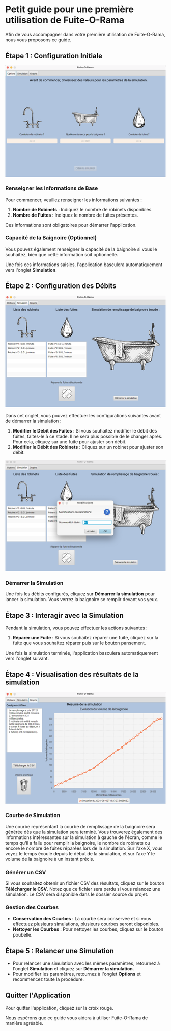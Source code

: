 # Petit guide pour une première utilisation de Fuite-O-Rama

Afin de vous accompagner dans votre première utilisation de Fuite-O-Rama, nous vous proposons ce guide.

## Étape 1 : Configuration Initiale

![Onglet Options](images/onglet-options.png)

### Renseigner les Informations de Base

Pour commencer, veuillez renseigner les informations suivantes :

1. **Nombre de Robinets** : Indiquez le nombre de robinets disponibles.
2. **Nombre de Fuites** : Indiquez le nombre de fuites présentes.

Ces informations sont obligatoires pour démarrer l'application.

### Capacité de la Baignoire (Optionnel)

Vous pouvez également renseigner la capacité de la baignoire si vous le souhaitez, bien que cette information soit optionnelle.


Une fois ces informations saisies, l'application basculera automatiquement vers l'onglet **Simulation**.

## Étape 2 : Configuration des Débits

![Onglet Simulation](images/onglet-simulation-1.png)

Dans cet onglet, vous pouvez effectuer les configurations suivantes avant de démarrer la simulation :

1. **Modifier le Débit des Fuites** : Si vous souhaitez modifier le débit des fuites, faites-le à ce stade. Il ne sera plus possible de le changer après. Pour cela, cliquez sur une fuite pour ajuster son débit.
2. **Modifier le Débit des Robinets** : Cliquez sur un robinet pour ajuster son débit.

![Onglet Simulation - Modification débit robinet](images/modif-debit-robinet.png)

### Démarrer la Simulation

Une fois les débits configurés, cliquez sur **Démarrer la simulation** pour lancer la simulation. Vous verrez la baignoire se remplir devant vos yeux.

## Étape 3 : Interagir avec la Simulation

Pendant la simulation, vous pouvez effectuer les actions suivantes :

1. **Réparer une Fuite** : Si vous souhaitez réparer une fuite, cliquez sur la fuite que vous souhaitez réparer puis sur le bouton pansement.

Une fois la simulation terminée, l'application basculera automatiquement vers l'onglet suivant.

## Étape 4 : Visualisation des résultats de la simulation

![Onglet Graph](images/onglet-graph.png)

### Courbe de Simulation

Une courbe représentant la courbe de remplissage de la baignoire sera générée dès que la simulation sera terminé. 
Vous trouverez également des informations intéressantes sur la simulation à gauche de l'écran, comme le temps qu'il a fallu pour
remplir la baignoire, le nombre de robinets ou encore le nombre de fuites réparées lors de la simulation.
Sur l'axe X, vous voyez le temps écoulé depuis le début de la simulation, et sur l'axe Y le volume de la baignoire à un instant précis.

### Générer un CSV

Si vous souhaitez obtenir un fichier CSV des résultats, cliquez sur le bouton **Télécharger le CSV**. Notez que ce fichier sera perdu si vous relancez une simulation. Le CSV sera disponible dans le dossier source du projet.

### Gestion des Courbes

- **Conservation des Courbes** : La courbe sera conservée et si vous effectuez plusieurs simulations, plusieurs courbes seront disponibles.
- **Nettoyer les Courbes** : Pour nettoyer les courbes, cliquez sur le bouton poubelle.

## Étape 5 : Relancer une Simulation

- Pour relancer une simulation avec les mêmes paramètres, retournez à l'onglet **Simulation** et cliquez sur **Démarrer la simulation**.
- Pour modifier les paramètres, retournez à l'onglet **Options** et recommencez toute la procédure.

## Quitter l'Application

Pour quitter l'application, cliquez sur la croix rouge.

Nous espérons que ce guide vous aidera à utiliser Fuite-O-Rama de manière agréable.
